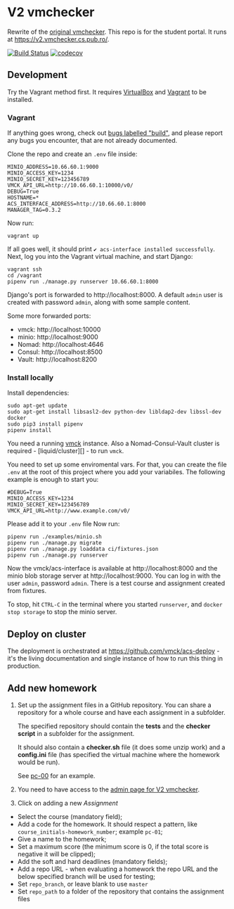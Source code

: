 # V2 vmchecker
Rewrite of the [original vmchecker](https://vmchecker.cs.pub.ro/). This repo is
for the student portal. It runs at https://v2.vmchecker.cs.pub.ro/.

[![Build Status](https://frisbee.vmchecker.cs.pub.ro/api/badges/vmck/acs-interface/status.svg)](https://frisbee.vmchecker.cs.pub.ro/vmck/acs-interface)
[![codecov](https://codecov.io/gh/vmck/acs-interface/branch/master/graph/badge.svg)](https://codecov.io/gh/vmck/acs-interface)

## Development

Try the Vagrant method first. It requires [VirtualBox][] and [Vagrant][] to be
installed.

[VirtualBox]: https://www.virtualbox.org/
[Vagrant]: https://www.vagrantup.com/downloads.html


### Vagrant

If anything goes wrong, check out [bugs labelled "build"][], and please report
any bugs you encounter, that are not already documented.

[bugs labelled "build"]: https://github.com/vmck/acs-interface/labels/build

Clone the repo and create an `.env` file inside:

```env
MINIO_ADDRESS=10.66.60.1:9000
MINIO_ACCESS_KEY=1234
MINIO_SECRET_KEY=123456789
VMCK_API_URL=http://10.66.60.1:10000/v0/
DEBUG=True
HOSTNAME=*
ACS_INTERFACE_ADDRESS=http://10.66.60.1:8000
MANAGER_TAG=0.3.2
```

Now run:

```shell
vagrant up
```

If all goes well, it should print `✔ acs-interface installed successfully`.
Next, log you into the Vagrant virtual machine, and start Django:

```shell
vagrant ssh
cd /vagrant
pipenv run ./manage.py runserver 10.66.60.1:8000
```

Django's port is forwarded to http://localhost:8000. A default `admin` user is
created with password `admin`, along with some sample content.

Some more forwarded ports:

* vmck: http://localhost:10000
* minio: http://localhost:9000
* Nomad: http://localhost:4646
* Consul: http://localhost:8500
* Vault: http://localhost:8200


### Install locally

Install dependencies:
```shell
sudo apt-get update
sudo apt-get install libsasl2-dev python-dev libldap2-dev libssl-dev docker
sudo pip3 install pipenv
pipenv install
```

You need a running [vmck][] instance. Also a Nomad-Consul-Vault cluster is
required - [liquid/cluster][] - to run `vmck`.

[vmck]: https://github.com/vmck/vmck
[liquid-cluster]: https://github.com/liquidinvestigations/cluster

You need to set up some enviromental vars. For that, you can
create the file `.env` at the root of this project  where you
add your variabiles. The following example is enough to start you:

```
#DEBUG=True
MINIO_ACCESS_KEY=1234
MINIO_SECRET_KEY=123456789
VMCK_API_URL=http://www.example.com/v0/
```
Please add it to your `.env` file
Now run:

```shell
pipenv run ./examples/minio.sh
pipenv run ./manage.py migrate
pipenv run ./manage.py loaddata ci/fixtures.json
pipenv run ./manage.py runserver
```

Now the vmck/acs-interface is available at http://localhost:8000 and the minio
blob storage server at http://localhost:9000. You can log in with the user
`admin`, password `admin`. There is a test course and assignment created from
fixtures.

To stop, hit `CTRL-C` in the terminal where you started `runserver`, and
`docker stop storage` to stop the minio server.


## Deploy on cluster

The deployment is orchestrated at https://github.com/vmck/acs-deploy - it's the
living documentation and single instance of how to run this thing in
production.

## Add new homework
1. Set up the assignment files in a GitHub repository. You can share a
   repository for a whole course and have each assignment in a subfolder.

   The specified repository should contain the **tests** and the **checker
   script** in a subfolder for the assignment.

   It should also contain a **checker.sh** file (it does some unzip work) and a
   **config.ini** file (has specified the virtual machine where the homework
   would be run).

   See [pc-00](https://github.com/vmck/assignment/tree/master/pc-00) for an
   example.

2. You need to have access to the [admin page for V2 vmchecker](https://v2.vmchecker.cs.pub.ro/admin).
3. Click on adding a new *Assignment*
  - Select the course (mandatory field);
  - Add a code for the homework. It should respect a pattern, like `course_initials-homework_number`; example `pc-01`;
  - Give a name to the homework;
  - Set a maximum score (the minimum score is 0, if the total score is negative it will be clipped);
  - Add the soft and hard deadlines (mandatory fields);
  - Add a repo URL - when evaluating a homework the repo URL and the below specified branch will be used for testing;
  - Set `repo_branch`, or leave blank to use `master`
  - Set `repo_path` to a folder of the repository that contains the assignment files
